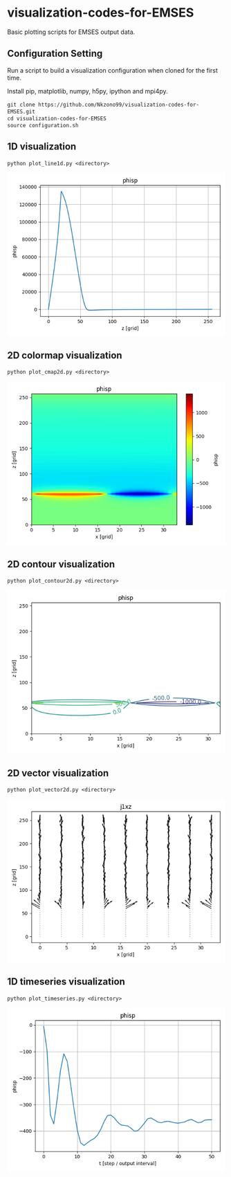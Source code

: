 # visualization-codes-for-EMSES
Basic plotting scripts for EMSES output data.

## Configuration Setting
Run a script to build a visualization configuration when cloned for the first time.

Install pip, matplotlib, numpy, h5py, ipython and mpi4py.

```
git clone https://github.com/Nkzono99/visualization-codes-for-EMSES.git
cd visualization-codes-for-EMSES
source configuration.sh
```

## 1D visualization
```
python plot_line1d.py <directory>
```
![1D visualization](/imgs/phisp_-1.png)

## 2D colormap visualization
```
python plot_cmap2d.py <directory>
```
![1D visualization](/imgs/phisp_-1_cmap2d.png)

## 2D contour visualization
```
python plot_contour2d.py <directory>
```
![1D visualization](/imgs/phisp_-1_contour2d.png)

## 2D vector visualization
```
python plot_vector2d.py <directory>
```
![1D visualization](/imgs/j1xz_-1.png)

## 1D timeseries visualization
```
python plot_timeseries.py <directory>
```
![1D visualization](/imgs/phisp_timeseries.png)
